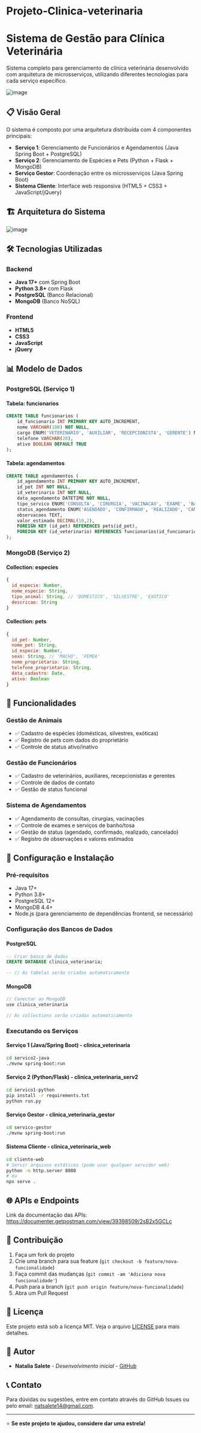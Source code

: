 ﻿# Projeto-Clinica-veterinaria
# Sistema de Gestão para Clínica Veterinária

Sistema completo para gerenciamento de clínica veterinária desenvolvido com arquitetura de microsserviços, utilizando diferentes tecnologias para cada serviço específico.

![image](https://github.com/user-attachments/assets/7c34050a-8af0-4a9e-a530-ac2bc6212f3b)

## 📋 Visão Geral

O sistema é composto por uma arquitetura distribuída com 4 componentes principais:
- **Serviço 1**: Gerenciamento de Funcionários e Agendamentos (Java Spring Boot + PostgreSQL)
- **Serviço 2**: Gerenciamento de Espécies e Pets (Python + Flask + MongoDB)
- **Serviço Gestor**: Coordenação entre os microsserviços (Java Spring Boot)
- **Sistema Cliente**: Interface web responsiva (HTML5 + CSS3 + JavaScript/jQuery)

## 🏗️ Arquitetura do Sistema
![image](https://github.com/user-attachments/assets/a1956110-7cab-4908-bf28-07e436eaa132)


## 🛠️ Tecnologias Utilizadas

### Backend
- **Java 17+** com Spring Boot
- **Python 3.8+** com Flask
- **PostgreSQL** (Banco Relacional)
- **MongoDB** (Banco NoSQL)

### Frontend
- **HTML5**
- **CSS3**
- **JavaScript**
- **jQuery**

## 📊 Modelo de Dados

### PostgreSQL (Serviço 1)

#### Tabela: funcionarios
```sql
CREATE TABLE funcionarios (
    id_funcionario INT PRIMARY KEY AUTO_INCREMENT,
    nome VARCHAR(100) NOT NULL,
    cargo ENUM('VETERINARIO', 'AUXILIAR', 'RECEPCIONISTA', 'GERENTE') NOT NULL,
    telefone VARCHAR(20),
    ativo BOOLEAN DEFAULT TRUE
);
```

#### Tabela: agendamentos
```sql
CREATE TABLE agendamentos (
    id_agendamento INT PRIMARY KEY AUTO_INCREMENT,
    id_pet INT NOT NULL,
    id_veterinario INT NOT NULL,
    data_agendamento DATETIME NOT NULL,
    tipo_servico ENUM('CONSULTA', 'CIRURGIA', 'VACINACAO', 'EXAME', 'BANHO_TOSA') NOT NULL,
    status_agendamento ENUM('AGENDADO', 'CONFIRMADO', 'REALIZADO', 'CANCELADO') DEFAULT 'AGENDADO',
    observacoes TEXT,
    valor_estimado DECIMAL(10,2),
    FOREIGN KEY (id_pet) REFERENCES pets(id_pet),
    FOREIGN KEY (id_veterinario) REFERENCES funcionarios(id_funcionario)
);
```

### MongoDB (Serviço 2)

#### Collection: especies
```javascript
{
  id_especie: Number,
  nome_especie: String,
  tipo_animal: String, // 'DOMESTICO', 'SILVESTRE', 'EXOTICO'
  descricao: String
}
```

#### Collection: pets
```javascript
{
  id_pet: Number,
  nome_pet: String,
  id_especie: Number,
  sexo: String, // 'MACHO', 'FEMEA'
  nome_proprietario: String,
  telefone_proprietario: String,
  data_cadastro: Date,
  ativo: Boolean
}
```

## 🚀 Funcionalidades

### Gestão de Animais
- ✅ Cadastro de espécies (domésticas, silvestres, exóticas)
- ✅ Registro de pets com dados do proprietário
- ✅ Controle de status ativo/inativo

### Gestão de Funcionários
- ✅ Cadastro de veterinários, auxiliares, recepcionistas e gerentes
- ✅ Controle de dados de contato
- ✅ Gestão de status funcional

### Sistema de Agendamentos
- ✅ Agendamento de consultas, cirurgias, vacinações
- ✅ Controle de exames e serviços de banho/tosa
- ✅ Gestão de status (agendado, confirmado, realizado, cancelado)
- ✅ Registro de observações e valores estimados

## 🔧 Configuração e Instalação

### Pré-requisitos
- Java 17+
- Python 3.8+
- PostgreSQL 12+
- MongoDB 4.4+
- Node.js (para gerenciamento de dependências frontend, se necessário)

### Configuração dos Bancos de Dados

#### PostgreSQL
```sql
-- Criar banco de dados
CREATE DATABASE clinica_veterinaria;

-- // As tabelas serão criadas automaticamente
```

#### MongoDB
```javascript
// Conectar ao MongoDB
use clinica_veterinaria

// As collections serão criadas automaticamente
```

### Executando os Serviços

#### Serviço 1 (Java/Spring Boot) - clinica_veterinaria
```bash
cd servico2-java
./mvnw spring-boot:run
```

#### Serviço 2 (Python/Flask) - clinica_veterinaria_serv2
```bash
cd servico1-python
pip install -r requirements.txt
python run.py
```

#### Serviço Gestor - clinica_veterinaria_gestor
```bash
cd servico-gestor
./mvnw spring-boot:run
```

#### Sistema Cliente - clinica_veterinaria_web
```bash
cd cliente-web
# Servir arquivos estáticos (pode usar qualquer servidor web)
python -m http.server 8080
# ou
npx serve .
```

## 🌐 APIs e Endpoints
Link da documentação das APIs: https://documenter.getpostman.com/view/39398509/2sB2x5GCLc

## 🤝 Contribuição

1. Faça um fork do projeto
2. Crie uma branch para sua feature (`git checkout -b feature/nova-funcionalidade`)
3. Faça commit das mudanças (`git commit -am 'Adiciona nova funcionalidade'`)
4. Push para a branch (`git push origin feature/nova-funcionalidade`)
5. Abra um Pull Request

## 📝 Licença

Este projeto está sob a licença MIT. Veja o arquivo [LICENSE](LICENSE) para mais detalhes.

## 👥 Autor

- **Natalia Salete** - *Desenvolvimento inicial* - [GitHub](https://github.com/natsalete)

## 📞 Contato

Para dúvidas ou sugestões, entre em contato através do GitHub Issues ou pelo email: natsalete14@gmail.com.

---

⭐ **Se este projeto te ajudou, considere dar uma estrela!**
